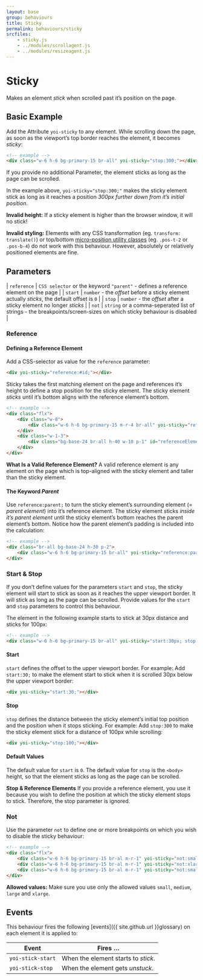 ```yaml
---
layout: base
group: behaviours
title: Sticky
permalink: behaviours/sticky
srcfiles:
    - sticky.js
    - ../modules/scrollagent.js
    - ../modules/resizeagent.js
---
```


# Sticky

<p class="intro">Makes an element <i>stick</i> when scrolled past it’s position on the page.</p>

## Basic Example

Add the Attribute `yoi-sticky` to any element. While scrolling down the page, as soon as the viewport’s top border reaches the element, it becomes *sticky*:

```html
<!-- example -->
<div class="w-6 h-6 bg-primary-15 br-all" yoi-sticky="stop:300;"></div>
```

<p class="hint hint--primary">If you provide no additional Parameter, the element sticks as long as the page can be scrolled.</p>

In the example above, `yoi-sticky="stop:300;"` makes the sticky element stick as long as it reaches a position *300px further down from it’s initial position*.

<p class="hint hint--negative"><b>Invalid height:</b> If a sticky element is higher than the browser window, it will no stick!</p>

<p class="hint hint--negative"><b>Invalid styling:</b> Elements with any CSS transformation (eg. <code>transform: translate()</code>) or top/bottom <a href="utilities/layout.html#micro-positioning">micro-position utility classes</a> (eg. <code>.pos-t-2</code> or <code>.pos-b-4</code>) do not work with this behaviour. However, absolutely or relatively positioned elements are fine.</p>

## Parameters

| `reference` | `CSS selector` or the keyword `"parent"` - defines a reference element on the page                                 |
| `start`     | `number` - the *offset* before a sticky element actually *sticks*, the default offset is `0`                       |
| `stop`      | `number` - the *offset* after a sticky element no longer *sticks*                                                  |
| `not`       | `string` or a comma-seperated list of strings - the breakpoints/screen-sizes on which sticky behaviour is disabled |

### Reference

#### Defining a Reference Element

Add a CSS-selector as value for the `reference` parameter:

```html
<div yoi-sticky="reference:#id;"></div>
```

Sticky takes the first matching element on the page and references it’s height to define a stop position for the sticky element. The sticky element *sticks* until it’s bottom aligns with the reference element’s bottom.

```html
<!-- example -->
<div class="flx">
    <div class="w-8">
        <div class="w-6 h-6 bg-primary-15 m-r-4 br-all" yoi-sticky="reference:#referenceElement-1;"></div>
    </div>
    <div class="w-1-3">
        <div class="bg-base-24 br-all h-40 w-10 p-1" id="referenceElement-1"></div>
    </div>
</div>
```

<p class="hint hint--primary"><b>What Is a Valid Reference Element?</b> A valid reference element is any element on the page which is top-aligned with the sticky element and taller than the sticky element.</p>

#### The Keyword *Parent*

Use `reference:parent;` to turn the sticky element’s surrounding element (= *parent element*) into it’s reference element. The sticky element sticks *inside it’s parent element* until the sticky element’s bottom reaches the parent element’s bottom. Notice how the parent element’s padding is included into the calculation:

```html
<!-- example -->
<div class="br-all bg-base-24 h-30 p-2">
    <div class="w-6 h-6 bg-primary-15 br-all" yoi-sticky="reference:parent;"></div>
</div>
```

### Start & Stop

If you don’t define values for the parameters `start` and `stop`, the sticky element will start to stick as soon as it reaches the upper viewport border. It will stick as long as the page can be scrolled. Provide values for the `start` and `stop` parameters to control this behaviour.

The element in the following example starts to stick at 30px distance and sticks for 100px:

```html
<!-- example -->
<div class="w-6 h-6 bg-primary-15 br-all" yoi-sticky="start:30px; stop:100;"></div>
```

#### Start

`start` defines the offset to the upper viewport border. For example: Add `start:30;` to make the element start to stick when it is scrolled 30px below the upper viewport border:

```html
<div yoi-sticky="start:30;"></div>
```

#### Stop

`stop` defines the distance between the sticky element’s initial top position and the position when it stops sticking. For example: Add `stop:300` to make the sticky element stick for a distance of 100px while scrolling:

```html
<div yoi-sticky="stop:100;"></div>
```

#### Default Values

The default value for `start` is `0`. The default value for `stop` is the `<body>` height, so that the element sticks as long as the page can be scrolled.

<p class="hint hint--primary"><b>Stop & Reference Elements</b> If you provide a reference element, you use it because you wish to define the position at which the sticky element stops to stick. Therefore, the stop parameter is ignored.</p>

### Not

Use the parameter `not` to define one or more breakpoints on which you wish to disable the sticky behaviour:

```html
<!-- example -->
<div class="flx">
    <div class="w-6 h-6 bg-primary-15 br-al m-r-1" yoi-sticky="not:small;stop:300;"></div>
    <div class="w-6 h-6 bg-primary-15 br-al m-r-1" yoi-sticky="not:xlarge;stop:300;"></div>
    <div class="w-6 h-6 bg-primary-15 br-al m-r-1" yoi-sticky="not:small,medium;stop:300;"></div>
</div>
```

<p class="hint hint--primary"><b>Allowed values:</b> Make sure you use only the allowed values <code>small</code>, <code>medium</code>, <code>large</code> and <code>xlarge</code>.</p>

## Events

This behaviour fires the following [events]({{ site.github.url }}glossary) on each element it is applied to:

| Event             | Fires …                                   |
| ----------------- | ----------------------------------------- |
| `yoi-stick-start` | When the element starts to *stick*.       |
| `yoi-stick-stop`  | When the element gets *unstuck*.          |
